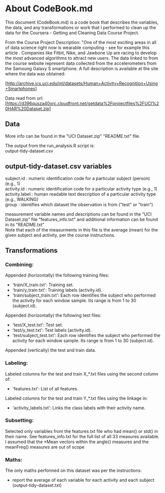 # About CodeBook.md 

This document (CodeBook.md) is a code book that describes the variables, the data, and any transformations or work that I performed to clean up the data for the Coursera - Getting and Cleaning Data Course Project. 

From the Course Project Description:
"One of the most exciting areas in all of data science right now is wearable computing - see for example this article . Companies like Fitbit, Nike, and Jawbone Up are racing to develop the most advanced algorithms to attract new users. The data linked to from the course website represent data collected from the accelerometers from the Samsung Galaxy S smartphone. A full description is available at the site where the data was obtained:  

[http://archive.ics.uci.edu/ml/datasets/Human+Activity+Recognition+Using+Smartphones]  

Data read from url:  
[https://d396qusza40orc.cloudfront.net/getdata%2Fprojectfiles%2FUCI%20HAR%20Dataset.zip]  

## Data
More info can be found in the "UCI Dataset.zip" "README.txt" file.  

The output from the run_analysis.R script is:  
output-tidy-dataset.csv

## output-tidy-dataset.csv variables  
subject.id  : numeric identification code for a particular subject (person) (e.g., 1)  
activity.id : numeric identification code for a particular activity type (e.g., 1)  
activity.label : human readable text description of a particular activity type (e.g., WALKING)   
group : identifies which dataset the observation is from ("test" or "train")  
  
measurement variable names and descriptions can be found in the "UCI Dataset.zip" file "features_info.txt" and additional information can be found in its "README.txt"  
Note that each of the measurments in this file is the average (mean) for the given subject 
and activity, per the course instructions.

## Transformations
### Combining: 
Appended (horizontally) the following training files:  
- 'train/X_train.txt': Training set.  
- 'train/y_train.txt': Training labels (activity.id).  
- 'train/subject_train.txt': Each row identifies the subject who performed the activity for each window sample. Its range is from 1 to 30 (subject.id).  

Appended (horizontally) the following test files:  
- 'test/X_test.txt': Test set.  
- 'test/y_test.txt': Test labels (activity.id).  
- 'test/subject_test.txt': Each row identifies the subject who performed the activity for each window sample. Its range is from 1 to 30 (subject.id).  

Appended (vertically) the test and train data.

### Labeling:  
Labeled columns for the test and train X_*.txt files using the second column of:  
- 'features.txt': List of all features.  

Labeled columns for the test and train Y_*.txt files using the linkage in:
- 'activity_labels.txt': Links the class labels with their activity name.

### Subsetting:
Selected only variables from the features.txt file who had mean() or std() in their name.
See features_info.txt for the full list of all 33 measures available.  I assumed that the *Mean vectors within the angle() measures and the meanFreq() measures are out of scope

### Maths:
The only maths performed on this dataset was per the instructions:
- report the average of each variable for each activity and each subject (output-tidy-dataset.txt)


